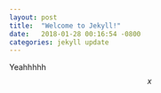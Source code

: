 ```yaml
---
layout: post
title:  "Welcome to Jekyll!"
date:   2018-01-28 00:16:54 -0800
categories: jekyll update
---
```

Yeahhhhh $$x$$